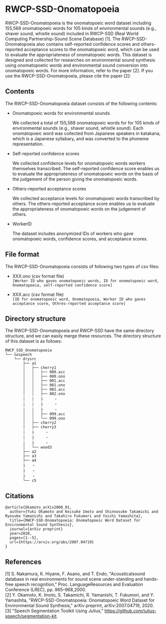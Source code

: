 # RWCP-SSD-Onomatopoeia

RWCP-SSD-Onomatopoeia is the onomatopoeic word dataset including 155,568 onomatopoeic words for 105 kinds of environmental sounds (e.g., shaver sound, whistle sound) included in RWCP-SSD (Real World Computing Partnership-Sound Scene Database) [1].
The RWCP-SSD-Onomatopoeia also contains self-reported confidence scores and others-reported acceptance scores to the onomatopoeic word, which can be used to evaluate the appropriateness of onomatopoeic words.
This dataset is designed and collected for researches on environmental sound synthesis using onomatopoetic words and environmental sound conversion into onomatopoeic words. For more information, refer to the paper [2]. If you use the RWCP-SSD-Onomatopoeia, please cite the paper [2]:  


## Contents

The RWCP-SSD-Onomatopoeia dataset consists of the following contents:

- Onomatopoeic words for environmental sounds

	We collected a total of 155,568 onomatopoeic words for for 105 kinds of environmental sounds (e.g., shaver sound, whistle sound). Each onomatopoeic word was collected from Japanese speakers in katakana, which is a Japanese syllabary, and was converted to the phoneme representation.

- Self-reported confidence scores

	We collected confidence levels for onomatopoeic words workers themselves transcribed. The self-reported confidence score enables us to evaluate the appropriateness of onomatopoeic words on the basis of the judgement of the person giving the onomatopoeic words.

- Others-reported acceptance scores

	We collected acceptance levels for onomatopoeic words transcribed by others. The others-reported acceptance score enables us to evaluate the appropriateness of onomatopoeic words on the judgement of others. 

- WorkerID

	The dataset includes anonymized IDs of workers who gave onomatopoeic words, confidence scores, and acceptance scores.


## File format

The RWCP-SSD-Onomatopoeia consists of following two types of csv files:

- XXX.ono (csv format file)  
	``[Worker ID who gaves onomatopoeic words, ID for onomatopoeic word, Onomatopoeia, self-reported confidence score]``

- XXX.acc (csv format file)  
	``[ID for onomatopoeic word, Onomatopoeia, Worker ID who gaves acceptance score, Othres-reported acceptance score]``


## Directory structure
The RWCP-SSD-Onomatopoeia and RWCP-SSD have the same directory structure, and we can easily merge these resources.
The directory structure of this dataset is as follows:

	RWCP_SSD_Onomatopoeia
	└── nospeech
	    └── drysrc
	        ├── a1
	        │   ├── cherry1
	        │   │   ├── 000.acc
	        │   │   ├── 000.ono
	        │   │   ├── 001.acc
	        │   │   ├── 001.ono
	        │   │   ├── 002.acc
	        │   │   ├── 002.ono
	        │   │   ├     ・
	        │   │   ├     ・
	        │   │   ├     ・
	        │   │   ├── 099.acc
	        │   │   └── 099.ono
	        │   ├── cherry2
	        │   ├── cherry3
	        │   ├     ・
	        │   ├     ・
	        │   ├     ・
	        │   └── wood3
	        ├── a2
	        ├── a3
	        ├── a4
	        ├   ・
	        ├   ・
	        ├   ・
	        └── c5



## Citations
```
@article{Okamoto_arXiv2000_01,
  author={Yuki Okamoto and Keisuke Imoto and Shinnosuke Takamichi and Ryosuke Yamanishi and Takahiro Fukumori and Yoichi Yamashita},
  title={RWCP-SSD-Onomatopoeia: Onomatopoeic Word Dataset for Environmental Sound Synthesis},
  journal={arXiv preprint}
  year=2020,
  pages={1--5},
  url={https://arxiv.org/abs/2007.04719}
}
```


## References
[1] S. Nakamura, K. Hiyane, F. Asano, and T. Endo, "Acousticalsound database in real environments for sound scene under-standing and hands-free speech recognition," Proc. LanguageResources and Evaluation Conference (LREC), pp. 965–968,2000.  
[2] Y. Okamoto, K. Imoto, S. Takamichi, R. Yamanishi, T. Fukumori, and Y. Yamashita, "RWCP-SSD-Onomatopoeia: Onomatopoeic Word Dataset for Environmental Sound Synthesis," arXiv preprint, arXiv:2007.04719, 2020.  
[3] "Speech Segmentation Toolkit Using Julius," https://github.com/julius-speech/segmentation-kit.
